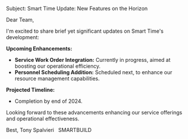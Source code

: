 Subject: Smart Time Update: New Features on the Horizon

Dear Team,

I'm excited to share brief yet significant updates on Smart Time's development:

**Upcoming Enhancements:**
- **Service Work Order Integration:** Currently in progress, aimed at boosting our operational efficiency.
- **Personnel Scheduling Addition:** Scheduled next, to enhance our resource management capabilities.

**Projected Timeline:**
- Completion by end of 2024.

Looking forward to these advancements enhancing our service offerings and operational effectiveness.

Best,
Tony Spalvieri  
SMARTBUILD
